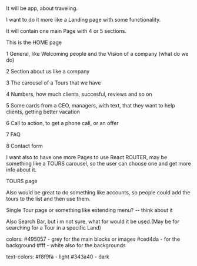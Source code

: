 ###

It will be app, about traveling.

I want to do it more like a Landing page with some functionality.

It will contain one main Page with 4 or 5 sections.

This is the HOME page

1 General, like Welcoming people and the Vision of a company (what do we do)

2 Section about us like a company

3 The carousel of a Tours that we have

4 Numbers, how much clients, succesful, reviews and so on

5 Some cards from a CEO, managers, with text, that they want to help clients, getting better vacation

6 Call to action, to get a phone call, or an offer

7 FAQ

8 Contact form

I want also to have one more Pages to use React ROUTER, may be something like a TOURS carousel, so the user can choose one and get more info about it.

TOURS page

Also would be great to do something like accounts, so people could add the tours to the list and then use them.

Single Tour page or something like extending menu? -- think about it

Also Search Bar, but i m not sure, what for would it be used.(May be for searching for a Tour in a specific Land)

colors:
#495057 - grey for the main blocks or images
#ced4da - for the background
#fff - white also for the backgrounds

text-colors:
#f8f9fa - light
#343a40 - dark
